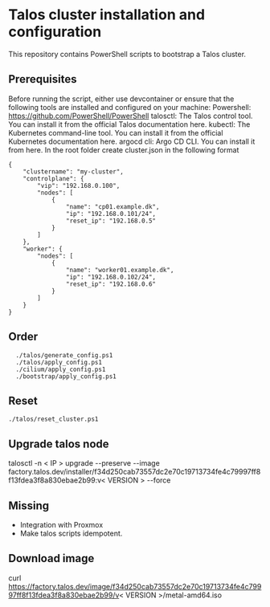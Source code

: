 # Talos cluster installation and configuration
This repository contains PowerShell scripts to bootstrap a Talos cluster.

## Prerequisites
Before running the script, either use devcontainer or ensure that the following tools are installed and configured on your machine:
    Powershell: https://github.com/PowerShell/PowerShell 
    talosctl: The Talos control tool. You can install it from the official Talos documentation here.
    kubectl: The Kubernetes command-line tool. You can install it from the official Kubernetes documentation here.
    argocd cli: Argo CD CLI. You can install it from here.
In the root folder create cluster.json in the following format
```
{
    "clustername": "my-cluster",
    "controlplane": {
        "vip": "192.168.0.100",
        "nodes": [
            {
                "name": "cp01.example.dk",
                "ip": "192.168.0.101/24",
                "reset_ip": "192.168.0.5"
            }
        ]
    },
    "worker": {
        "nodes": [
            {
                "name": "worker01.example.dk",
                "ip": "192.168.0.102/24",
                "reset_ip": "192.168.0.6"
            }
        ]
    }
}
```

## Order
```
  ./talos/generate_config.ps1
  ./talos/apply_config.ps1
  ./cilium/apply_config.ps1
  ./bootstrap/apply_config.ps1
```
## Reset
```
./talos/reset_cluster.ps1
```
## Upgrade talos node
talosctl -n < IP >  upgrade --preserve --image factory.talos.dev/installer/f34d250cab73557dc2e70c19713734fe4c79997ff8f13fdea3f8a830ebae2b99:v< VERSION > --force

## Missing
  * Integration with Proxmox
  * Make talos scripts idempotent.

## Download image
curl https://factory.talos.dev/image/f34d250cab73557dc2e70c19713734fe4c79997ff8f13fdea3f8a830ebae2b99/v< VERSION >/metal-amd64.iso